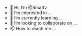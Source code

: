 - 👋 Hi, I’m @Smattv
- 👀 I’m interested in ...
- 🌱 I’m currently learning ...
- 💞️ I’m looking to collaborate on ...
- 📫 How to reach me ...

<!---
Smattv/Smattv is a ✨ special ✨ repository because its `README.md` (this file) appears on your GitHub profile.
You can click the Preview link to take a look at your changes.
--->
